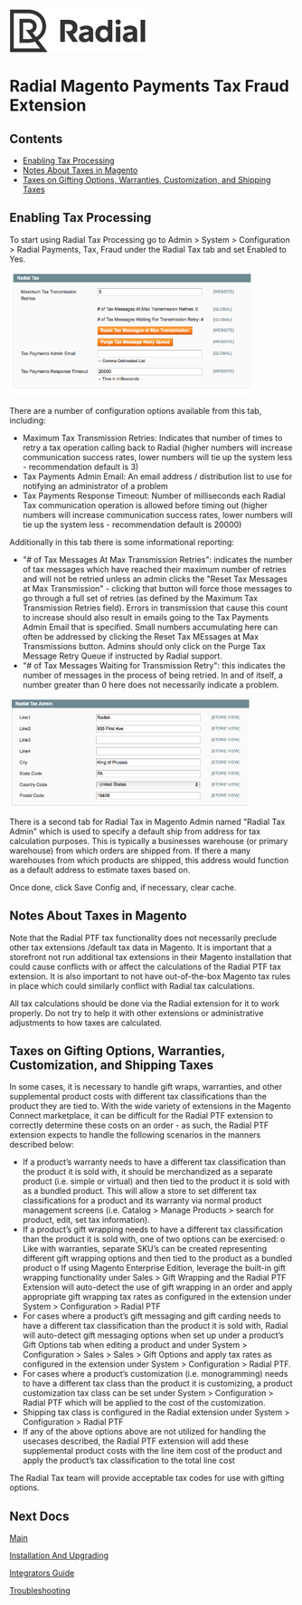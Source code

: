 [![Radial Logo](assets/radial_logo.png)](http://www.radial.com/)

# Radial Magento Payments Tax Fraud Extension 

## Contents
  * [Enabling Tax Processing](#enabling-tax-processing)
  * [Notes About Taxes in Magento](#notes-about-taxes-in-magento)
  * [Taxes on Gifting Options, Warranties, Customization, and Shipping Taxes](taxes_on_gifting_options_warranties_customization_and_shipping_taxes) 

## Enabling Tax Processing

To start using Radial Tax Processing go to Admin > System > Configuration > Radial Payments, Tax, Fraud under the Radial Tax tab and set Enabled to Yes.

<img src="assets/tax_tab.png">

There are a number of configuration options available from this tab, including:

- Maximum Tax Transmission Retries: Indicates that number of times to retry a tax operation calling back to Radial (higher numbers will increase communication success rates, lower numbers will tie up the system less - recommendation default is 3)
- Tax Payments Admin Email: An email address / distribution list to use for notifying an administrator of a problem
- Tax Payments Response Timeout: Number of milliseconds each Radial Tax communication operation is allowed before timing out (higher numbers will increase communication success rates, lower numbers will tie up the system less - recommendation default is 20000)

Additionally in this tab there is some informational reporting:

 - "# of Tax Messages At Max Transmission Retries": indicates the number of tax messages which have reached their maximum number of retries and will not be retried unless an admin clicks the "Reset Tax Messages at Max Transmission" - clicking that button will force those messages to go through a full set of retries (as defined by the Maximum Tax Transmission Retries field).  Errors in transmission that cause this count to increase should also result in emails going to the Tax Payments Admin Email that is specified.  Small numbers accumulating here can often be addressed by clicking the Reset Tax MEssages at Max Transmissions button.  Admins should only click on the Purge Tax Message Retry Queue if instructed by Radial support.
 - "# of Tax Messages Waiting for Transmission Retry": this indicates the number of messages in the process of being retried.  In and of itself, a number greater than 0 here does not necessarily indicate a problem. 

<img src="assets/tax_admin_tab.png">

There is a second tab for Radial Tax in Magento Admin named "Radial Tax Admin" which is used to specify a default ship from address for tax calculation purposes.  This is typically a businesses warehouse (or primary warehouse) from which orders are shipped from.  If there a many warehouses from which products are shipped, this address would function as a default address to estimate taxes based on.

Once done, click Save Config and, if necessary, clear cache.

## Notes About Taxes in Magento

Note that the Radial PTF tax functionality does not necessarily preclude other tax extensions /default tax data in Magento.  It is important that a storefront not run additional tax extensions in their Magento installation that could cause conflicts with or affect the calculations of the Radial PTF tax extension.  It is also important to not have out-of-the-box Magento tax rules in place which could similarly conflict with Radial tax calculations.

All tax calculations should be done via the Radial extension for it to work properly.  Do not try to help it with other extensions or administrative adjustments to how taxes are calculated.

## Taxes on Gifting Options, Warranties, Customization, and Shipping Taxes

In some cases, it is necessary to handle gift wraps, warranties, and other supplemental product costs with different tax classifications than the product they are tied to.  With the wide variety of extensions in the Magento Connect marketplace, it can be difficult for the Radial PTF extension to correctly determine these costs on an order - as such, the Radial PTF extension expects to handle the following scenarios in the manners described below:

-	If a product’s warranty needs to have a different tax classification than the product it is sold with, it should be merchandized as a separate product (i.e. simple or virtual) and then tied to the product it is sold with as a bundled product.  This will allow a store to set different tax classifications for a product and its warranty via normal product management screens (i.e. Catalog > Manage Products > search for product, edit, set tax information).
-	If a product’s gift wrapping needs to have a different tax classification than the product it is sold with, one of two options can be exercised:
o	Like with warranties, separate SKU’s can be created representing different gift wrapping options and then tied to the product as a bundled product
o	If using Magento Enterprise Edition, leverage the built-in gift wrapping functionality under Sales > Gift Wrapping and the Radial PTF Extension will auto-detect the use of gift wrapping in an order and apply appropriate gift wrapping tax rates as configured in the extension under System > Configuration > Radial PTF
-	For cases where a product’s gift messaging and gift carding needs to have a different tax classification than the product it is sold with, Radial will auto-detect gift messaging options when set up under a product’s Gift Options tab when editing a product and under System > Configuration > Sales > Sales > Gift Options and apply tax rates as configured in the extension under System > Configuration > Radial PTF.
-	For cases where a product’s customization (i.e. monogramming) needs to have a different tax class than the product it is customizing, a product customization tax class can be set under System > Configuration > Radial PTF which will be applied to the cost of the customization.
-	Shipping tax class is configured in the Radial extension under System > Configuration > Radial PTF
-	If any of the above options above are not utilized for handling the usecases described, the Radial PTF extension will add these supplemental product costs with the line item cost of the product and apply the product’s tax classification to the total line cost

The Radial Tax team will provide acceptable tax codes for use with gifting options.


## Next Docs

[Main](../README.md)

[Installation And Upgrading](INSTALL.md)

[Integrators Guide](SI.md)

[Troubleshooting](SUPPORT.md)
